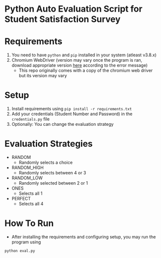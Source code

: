 # Python Auto Evaluation Script for Student Satisfaction Survey

# Requirements
1. You need to have `python` and `pip` installed in your system (atleast v3.8.x)
2. Chromium WebDriver (version may vary once the program is ran, download appropriate version [here](https://chromedriver.chromium.org/downloads) according to the error message)
    - This repo originally comes with a copy of the chromium web driver but its version may vary

# Setup
1. Install requirements using `pip install -r requirements.txt`
2. Add your credentials (Student Number and Password) in the `credentials.py` file
3. Optionally: You can change the evaluation strategy

# Evaluation Strategies
- RANDOM
    - Randomly selects a choice
- RANDOM_HIGH
    - Randomly selects between 4 or 3
- RANDOM_LOW
    - Randomly selected between 2 or 1
- ONES
    - Selects all 1
- PERFECT
    - Selects all 4

# How To Run
- After installing the requirements and configuring setup, you may run the program using
```
python eval.py
```
